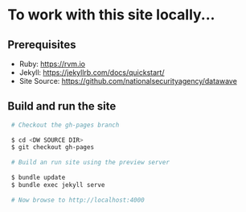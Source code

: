 # To work with this site locally...

## Prerequisites

- Ruby: <https://rvm.io>
- Jekyll: <https://jekyllrb.com/docs/quickstart/>
- Site Source: <https://github.com/nationalsecurityagency/datawave>

## Build and run the site

```bash
 # Checkout the gh-pages branch
 
 $ cd <DW SOURCE DIR>
 $ git checkout gh-pages
 
 # Build an run site using the preview server
  
 $ bundle update
 $ bundle exec jekyll serve
 
 # Now browse to http://localhost:4000
 
``` 